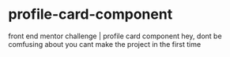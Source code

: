 # profile-card-component
front end mentor challenge | profile card component
hey,
dont be comfusing about you cant make the project in the first time
